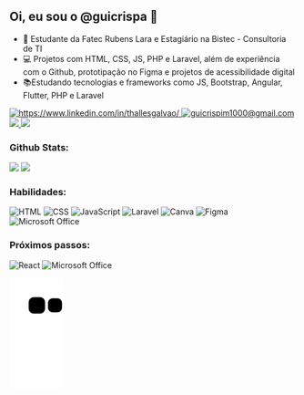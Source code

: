 ## Oi, eu sou o @guicrispa 👋
- 👀 Estudante da Fatec Rubens Lara e Estagiário na Bistec - Consultoria de TI
- 💻 Projetos com HTML, CSS, JS, PHP e Laravel, além de experiência com o Github, prototipação no Figma e projetos de acessibilidade digital
- 📚Estudando tecnologias e frameworks como JS, Bootstrap, Angular, Flutter, PHP e Laravel

<a href="https://www.linkedin.com/in/guilherme-crispim/">
  <img src="https://camo.githubusercontent.com/c00f87aeebbec37f3ee0857cc4c20b21fefde8a96caf4744383ebfe44a47fe3f/68747470733a2f2f696d672e736869656c64732e696f2f62616467652f2d4c696e6b6564496e2d2532333030373742353f7374796c653d666f722d7468652d6261646765266c6f676f3d6c696e6b6564696e266c6f676f436f6c6f723d7768697465" alt="https://www.linkedin.com/in/thallesgalvao/" data-canonical-src="https://img.shields.io/badge/-LinkedIn-%230077B5?style=for-the-badge&amp;logo=linkedin&amp;logoColor=white" style="max-width: 100%;">
</a>

<a href="mailto:guicrispim1000@gmail.com">
<img src="https://camo.githubusercontent.com/5cceade0437843ac9f727894889ed7ae06a6ba6ef885351844765119c4a19aa8/68747470733a2f2f696d672e736869656c64732e696f2f62616467652f2d476d61696c2d6666393830303f7374796c653d666f722d7468652d6261646765266c6f676f3d676d61696c266c6f676f436f6c6f723d7768697465" alt="guicrispim1000@gmail.com" data-canonical-src="https://img.shields.io/badge/-Gmail-ff9800?style=for-the-badge&amp;logo=gmail&amp;logoColor=white" style="max-width: 100%;">
</a>

<a href="https://instagram.com/guicrispaa">
<img src="https://camo.githubusercontent.com/acaa286597b43c96dc02b69b90de15a65c52063e31835b763a061cc815f64bac/68747470733a2f2f696d672e736869656c64732e696f2f62616467652f2d496e7374616772616d2d2532334534343035463f7374796c653d666f722d7468652d6261646765266c6f676f3d696e7374616772616d266c6f676f436f6c6f723d7768697465" data-canonical-src="https://img.shields.io/badge/-Instagram-%23E4405F?style=for-the-badge&amp;logo=instagram&amp;logoColor=white" style="max-width: 100%;">
</a>

<a href="https://www.behance.net/guilhermecrispim">
  <img src="https://img.shields.io/badge/Behance-0054F7?style=for-the-badge&logo=behance&logoColor=white" data-canonical-src="https://img.shields.io/badge/Behance-0054F7?style=for-the-badge&logo=behance&logoColor=white" style="max-width: 100%;">
</a>
</a>

<h3>Github Stats:</h3>
<p>
  <img height="180em" src="https://github-readme-stats.vercel.app/api/top-langs/?username=guicrispa&layout=compact&langs_count=7&theme=algolia">
  <img height="180em" src="https://github-readme-stats.vercel.app/api?username=guicrispa&show_icons=true&theme=algolia&include_all_commits=true&count_private=true">
</p>


<h3>Habilidades:</h3>

<p>
  <img src="https://camo.githubusercontent.com/f48ee5b485e9d1fa4cd43adc3fd1e26ff8a03458f65ece92bf2d3ae8c22c1321/68747470733a2f2f696d672e736869656c64732e696f2f62616467652f48544d4c2d4533344632363f6c6f676f436f6c6f723d666666267374796c653d666f722d7468652d6261646765266c6f676f3d68746d6c35" alt="HTML" data-canonical-src="https://img.shields.io/badge/HTML-E34F26?logoColor=fff&amp;style=for-the-badge&amp;logo=html5" style="max-width: 100%;">
  
<img src="https://camo.githubusercontent.com/d1a32282ed9626f955b0cf1e9b5166bdd171580cb0c71aa5500b47a6cd29fc19/68747470733a2f2f696d672e736869656c64732e696f2f62616467652f4353532d3135373242363f6c6f676f436f6c6f723d666666267374796c653d666f722d7468652d6261646765266c6f676f3d63737333" alt="CSS" data-canonical-src="https://img.shields.io/badge/CSS-1572B6?logoColor=fff&amp;style=for-the-badge&amp;logo=css3" style="max-width: 100%;">
  
<img src="https://camo.githubusercontent.com/157cf7db5cc15ce5976fa9e0cf495939c18e7b61acd328be8e1df91989ce6c5e/68747470733a2f2f696d672e736869656c64732e696f2f62616467652f4a6176615363726970742d4637444631453f6c6f676f436f6c6f723d303030267374796c653d666f722d7468652d6261646765266c6f676f3d6a617661736372697074" alt="JavaScript" data-canonical-src="https://img.shields.io/badge/JavaScript-F7DF1E?logoColor=000&amp;style=for-the-badge&amp;logo=javascript" style="max-width: 100%;">
  
 <img src="https://img.shields.io/badge/Laravel-FF2D20?style=for-the-badge&logo=laravel&logoColor=white" alt="Laravel" data-canonical-src="https://img.shields.io/badge/Laravel-FF2D20?style=for-the-badge&logo=laravel&logoColor=white" style="max-width: 100%;">
  
 <img src="https://img.shields.io/badge/Canva-%2300C4CC.svg?&style=for-the-badge&logo=Canva&logoColor=white" alt="Canva" data-canonical-src="https://img.shields.io/badge/Canva-%2300C4CC.svg?&style=for-the-badge&logo=Canva&logoColor=white" style="max-width: 100%;">  
  
<img src="https://camo.githubusercontent.com/70dbe28cb6d7fac724dc342f866d2bc2d78f589828ec4d3702ae0b0a6ec39f05/68747470733a2f2f696d672e736869656c64732e696f2f62616467652f4669676d612d4632344531453f6c6f676f436f6c6f723d666666267374796c653d666f722d7468652d6261646765266c6f676f3d6669676d61" alt="Figma" data-canonical-src="https://img.shields.io/badge/Figma-F24E1E?logoColor=fff&amp;style=for-the-badge&amp;logo=figma" style="max-width: 100%;">
  
<img src="https://img.shields.io/badge/Microsoft_Office-D83B01?style=for-the-badge&logo=microsoft-office&logoColor=white" alt="Microsoft Office" data-canonical-src="https://img.shields.io/badge/Microsoft_Office-D83B01?style=for-the-badge&logo=microsoft-office&logoColor=white" style="max-width: 100%;">
  
</p>

<h3>Próximos passos:</h3>

<p>
  <img src="https://camo.githubusercontent.com/347ce645b918a48a804d428b5679ebcd1bf0d4a1af2d474edfa11da814a662d3/68747470733a2f2f696d672e736869656c64732e696f2f62616467652f52656163742d3631444146423f6c6f676f436f6c6f723d303030267374796c653d666f722d7468652d6261646765266c6f676f3d7265616374" alt="React" data-canonical-src="https://img.shields.io/badge/React-61DAFB?logoColor=000&amp;style=for-the-badge&amp;logo=react" style="max-width: 100%;">
 
  <img src="https://img.shields.io/badge/Bootstrap-563D7C?style=for-the-badge&logo=bootstrap&logoColor=white" alt="Microsoft Office" data-canonical-src="https://img.shields.io/badge/Bootstrap-563D7C?style=for-the-badge&logo=bootstrap&logoColor=white" style="max-width: 100%;">
  
</p>

<img src="https://github.com/guicrispa/guicrispa/blob/output/github-contribution-grid-snake.svg">
